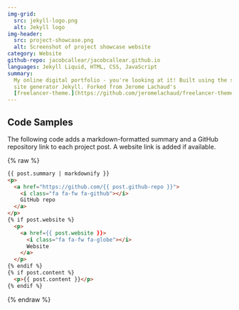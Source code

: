 ```yaml
---
img-grid:
  src: jekyll-logo.png
  alt: Jekyll logo
img-header:
  src: project-showcase.png
  alt: Screenshot of project showcase website
category: Website
github-repo: jacobcallear/jacobcallear.github.io
languages: Jekyll Liquid, HTML, CSS, JavaScript
summary:
  My online digital portfolio - you're looking at it! Built using the static
  site generator Jekyll. Forked from Jerome Lachaud's
  [freelancer-theme.](https://github.com/jeromelachaud/freelancer-theme)
---
```


## Code Samples

The following code adds a markdown-formatted summary and a GitHub repository
link to each project post. A website link is added if available.

{% raw %}
```html
{{ post.summary | markdownify }}
<p>
  <a href="https://github.com/{{ post.github-repo }}">
    <i class="fa fa-fw fa-github"></i>
    GitHub repo
  </a>
</p>
{% if post.website %}
  <p>
    <a href={{ post.website }}>
      <i class="fa fa-fw fa-globe"></i>
      Website
    </a>
  </p>
{% endif %}
{% if post.content %}
  <p>{{ post.content }}</p>
{% endif %}
```
{% endraw %}
